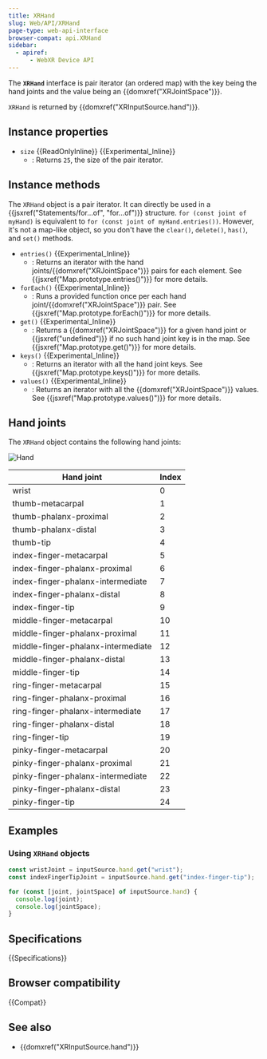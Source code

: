 ```yaml
---
title: XRHand
slug: Web/API/XRHand
page-type: web-api-interface
browser-compat: api.XRHand
sidebar:
  - apiref:
      - WebXR Device API
---
```


The **`XRHand`** interface is pair iterator (an ordered map) with the key being the hand joints and the value being an {{domxref("XRJointSpace")}}.

`XRHand` is returned by {{domxref("XRInputSource.hand")}}.

## Instance properties

- `size` {{ReadOnlyInline}} {{Experimental_Inline}}
  - : Returns `25`, the size of the pair iterator.

## Instance methods

The `XRHand` object is a pair iterator. It can directly be used in a {{jsxref("Statements/for...of", "for...of")}} structure. `for (const joint of myHand)` is equivalent to `for (const joint of myHand.entries())`.
However, it's not a map-like object, so you don't have the `clear()`, `delete()`, `has()`, and `set()` methods.

- `entries()` {{Experimental_Inline}}
  - : Returns an iterator with the hand joints/{{domxref("XRJointSpace")}} pairs for each element.
    See {{jsxref("Map.prototype.entries()")}} for more details.
- `forEach()` {{Experimental_Inline}}
  - : Runs a provided function once per each hand joint/{{domxref("XRJointSpace")}} pair.
    See {{jsxref("Map.prototype.forEach()")}} for more details.
- `get()` {{Experimental_Inline}}
  - : Returns a {{domxref("XRJointSpace")}} for a given hand joint or {{jsxref("undefined")}} if no such hand joint key is in the map.
    See {{jsxref("Map.prototype.get()")}} for more details.
- `keys()` {{Experimental_Inline}}
  - : Returns an iterator with all the hand joint keys.
    See {{jsxref("Map.prototype.keys()")}} for more details.
- `values()` {{Experimental_Inline}}
  - : Returns an iterator with all the {{domxref("XRJointSpace")}} values.
    See {{jsxref("Map.prototype.values()")}} for more details.

## Hand joints

The `XRHand` object contains the following hand joints:

![Hand](hand.svg)

| Hand joint                         | Index |
| ---------------------------------- | ----- |
| wrist                              | 0     |
| thumb-metacarpal                   | 1     |
| thumb-phalanx-proximal             | 2     |
| thumb-phalanx-distal               | 3     |
| thumb-tip                          | 4     |
| index-finger-metacarpal            | 5     |
| index-finger-phalanx-proximal      | 6     |
| index-finger-phalanx-intermediate  | 7     |
| index-finger-phalanx-distal        | 8     |
| index-finger-tip                   | 9     |
| middle-finger-metacarpal           | 10    |
| middle-finger-phalanx-proximal     | 11    |
| middle-finger-phalanx-intermediate | 12    |
| middle-finger-phalanx-distal       | 13    |
| middle-finger-tip                  | 14    |
| ring-finger-metacarpal             | 15    |
| ring-finger-phalanx-proximal       | 16    |
| ring-finger-phalanx-intermediate   | 17    |
| ring-finger-phalanx-distal         | 18    |
| ring-finger-tip                    | 19    |
| pinky-finger-metacarpal            | 20    |
| pinky-finger-phalanx-proximal      | 21    |
| pinky-finger-phalanx-intermediate  | 22    |
| pinky-finger-phalanx-distal        | 23    |
| pinky-finger-tip                   | 24    |

## Examples

### Using `XRHand` objects

```js
const wristJoint = inputSource.hand.get("wrist");
const indexFingerTipJoint = inputSource.hand.get("index-finger-tip");

for (const [joint, jointSpace] of inputSource.hand) {
  console.log(joint);
  console.log(jointSpace);
}
```

## Specifications

{{Specifications}}

## Browser compatibility

{{Compat}}

## See also

- {{domxref("XRInputSource.hand")}}
